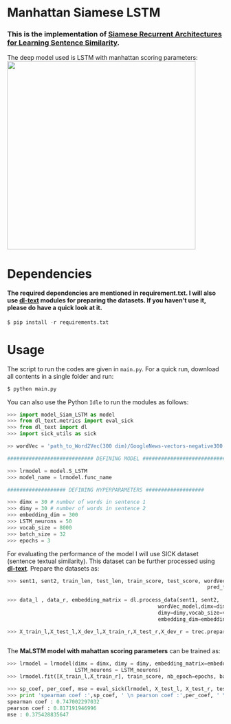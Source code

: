 # Manhattan Siamese LSTM
### This is the implementation of [Siamese Recurrent Architectures for Learning Sentence Similarity](http://www.mit.edu/~jonasm/info/MuellerThyagarajan_AAAI16.pdf). 
The deep model used is LSTM with manhattan scoring parameters:
<img src="https://github.com/GauravBh1010tt/DeepLearn/blob/master/MaLSTM%20(Siamese)/malstm.JPG" width="438">

# Dependencies
#### The required dependencies are mentioned in requirement.txt. I will also use **[dl-text](https://github.com/GauravBh1010tt/DL-text)** modules for preparing the datasets. If you haven't use it, please do have a quick look at it. 

```python
$ pip install -r requirements.txt
```

# Usage
The script to run the codes are given in ```main.py```. For a quick run, download all contents in a single folder and run:
```python
$ python main.py
```
You can also use the Python ```Idle``` to run the modules as follows:
```python
>>> import model_Siam_LSTM as model
>>> from dl_text.metrics import eval_sick
>>> from dl_text import dl
>>> import sick_utils as sick

>> wordVec = 'path_to_Word2Vec(300 dim)/GoogleNews-vectors-negative300.bin.gz'

############################ DEFINING MODEL ############################

>>> lrmodel = model.S_LSTM
>>> model_name = lrmodel.func_name

################### DEFINING HYPERPARAMETERS ###################

>>> dimx = 30 # number of words in sentence 1
>>> dimy = 30 # number of words in sentence 2 
>>> embedding_dim = 300
>>> LSTM_neurons = 50
>>> vocab_size = 8000
>>> batch_size = 32
>>> epochs = 3
```
For evaluating the performance of the model I will use SICK dataset (sentence textual similarity). This dataset can be further processed using **[dl-text](https://github.com/GauravBh1010tt/DL-text)**. Prepare the datasets as:

```python
>>> sent1, sent2, train_len, test_len, train_score, test_score, wordVec_model,\
                                                                 pred_fname = sick.load_sick(model_name, wordVec)
            
>>> data_l , data_r, embedding_matrix = dl.process_data(sent1, sent2,
                                                 wordVec_model,dimx=dimx,
                                                 dimy=dimy,vocab_size=vocab_size,
                                                 embedding_dim=embedding_dim)

>>> X_train_l,X_test_l,X_dev_l,X_train_r,X_test_r,X_dev_r = trec.prepare_train_test(data_l,data_r,
                                                                           train_len,test_len)
```

The **MaLSTM model with mahattan scoring parameters** can be trained as:
```python
>>> lrmodel = lrmodel(dimx = dimx, dimy = dimy, embedding_matrix=embedding_matrix, 
                      LSTM_neurons = LSTM_neurons)
>>> lrmodel.fit([X_train_l,X_train_r], train_score, nb_epoch=epochs, batch_size=batch_size, verbose=2)

>>> sp_coef, per_coef, mse = eval_sick(lrmodel, X_test_l, X_test_r, test_score)
>>> print 'spearman coef :',sp_coef, ' \n pearson coef :',per_coef, ' \n mse :',mse
spearman coef : 0.747002297032
pearson coef : 0.817191946996
mse : 0.375428835647
```

